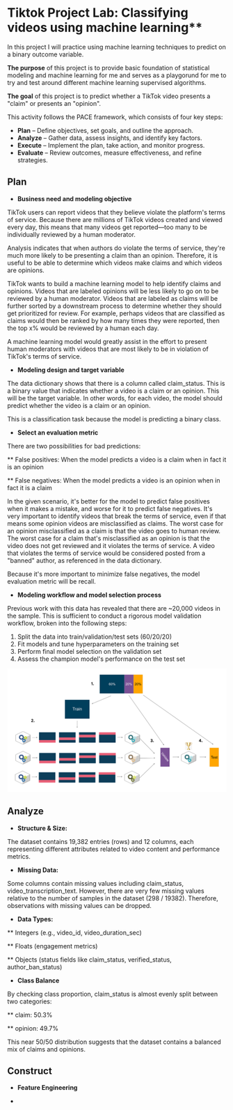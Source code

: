 
# Tiktok Project Lab: Classifying videos using machine learning**

In this project I will practice using machine learning techniques to predict on a binary outcome variable.
<br/>

**The purpose** of this project is to provide basic foundation of statistical modeling and machine learning for me and serves as a playgorund for me to try and test around different machine learning supervised algorithms. 

**The goal** of this project is to predict whether a TikTok video presents a "claim" or presents an "opinion".
<br/>

This activity follows the PACE framework, which consists of four key steps:

* **Plan** – Define objectives, set goals, and outline the approach.
* **Analyze** – Gather data, assess insights, and identify key factors.
* **Execute** – Implement the plan, take action, and monitor progress.
* **Evaluate** – Review outcomes, measure effectiveness, and refine strategies.

## Plan

* **Business need and modeling objective**

TikTok users can report videos that they believe violate the platform's terms of service. Because there are millions of TikTok videos created and viewed every day, this means that many videos get reported—too many to be individually reviewed by a human moderator.

Analysis indicates that when authors do violate the terms of service, they're much more likely to be presenting a claim than an opinion. Therefore, it is useful to be able to determine which videos make claims and which videos are opinions.

TikTok wants to build a machine learning model to help identify claims and opinions. Videos that are labeled opinions will be less likely to go on to be reviewed by a human moderator. Videos that are labeled as claims will be further sorted by a downstream process to determine whether they should get prioritized for review. For example, perhaps videos that are classified as claims would then be ranked by how many times they were reported, then the top x% would be reviewed by a human each day.

A machine learning model would greatly assist in the effort to present human moderators with videos that are most likely to be in violation of TikTok's terms of service.

* **Modeling design and target variable**

The data dictionary shows that there is a column called claim_status. This is a binary value that indicates whether a video is a claim or an opinion. This will be the target variable. In other words, for each video, the model should predict whether the video is a claim or an opinion.

This is a classification task because the model is predicting a binary class.

* **Select an evaluation metric**

There are two possibilities for bad predictions:

** False positives: When the model predicts a video is a claim when in fact it is an opinion

** False negatives: When the model predicts a video is an opinion when in fact it is a claim

In the given scenario, it's better for the model to predict false positives when it makes a mistake, and worse for it to predict false negatives. It's very important to identify videos that break the terms of service, even if that means some opinion videos are misclassified as claims. The worst case for an opinion misclassified as a claim is that the video goes to human review. The worst case for a claim that's misclassified as an opinion is that the video does not get reviewed and it violates the terms of service. A video that violates the terms of service would be considered posted from a "banned" author, as referenced in the data dictionary.

Because it's more important to minimize false negatives, the model evaluation metric will be recall.

* **Modeling workflow and model selection process**

Previous work with this data has revealed that there are ~20,000 videos in the sample. This is sufficient to conduct a rigorous model validation workflow, broken into the following steps:

1. Split the data into train/validation/test sets (60/20/20)
2. Fit models and tune hyperparameters on the training set
3. Perform final model selection on the validation set
4. Assess the champion model's performance on the test set

![](https://raw.githubusercontent.com/adacert/tiktok/main/optimal_model_flow_numbered.svg)

## Analyze

* **Structure & Size:**

The dataset contains 19,382 entries (rows) and 12 columns, each representing different attributes related to video content and performance metrics.

* **Missing Data:**

Some columns contain missing values including claim_status, video_transcription_text. However, there are very few missing values relative to the number of samples in the dataset (298 / 19382). Therefore, observations with missing values can be dropped.

* **Data Types:**

** Integers (e.g., video_id, video_duration_sec)

** Floats (engagement metrics)

** Objects (status fields like claim_status, verified_status, author_ban_status)

*  **Class Balance**

By checking class proportion, claim_status is almost evenly split between two categories:

** claim: 50.3%

** opinion: 49.7%

This near 50/50 distribution suggests that the dataset contains a balanced mix of claims and opinions.

## Construct

* **Feature Engineering**

* 
